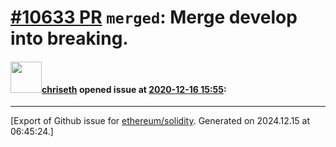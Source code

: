 # [\#10633 PR](https://github.com/ethereum/solidity/pull/10633) `merged`: Merge develop into breaking.

#### <img src="https://avatars.githubusercontent.com/u/9073706?v=4" width="50">[chriseth](https://github.com/chriseth) opened issue at [2020-12-16 15:55](https://github.com/ethereum/solidity/pull/10633):






-------------------------------------------------------------------------------



[Export of Github issue for [ethereum/solidity](https://github.com/ethereum/solidity). Generated on 2024.12.15 at 06:45:24.]
